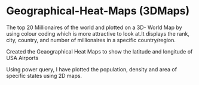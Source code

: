 # Geographical-Heat-Maps (3DMaps)

The top 20 Millionaires of the world and plotted on a 3D- World Map by using colour coding which is more attractive to look at.It displays the rank, city, country, and number of millionaires in a specific country/region.

Created the Geaographical Heat Maps to show the latitude and longitude of USA Airports

Using power query, I have plotted the population, density and area of specific states using 2D maps.

